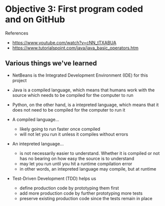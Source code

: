 # Objective 3: First program coded and on GitHub

References 
- https://www.youtube.com/watch?v=cNN_tTXABUA
- https://www.tutorialspoint.com/java/java_basic_operators.htm

## Various things we've learned
- NetBeans is the Integrated Development Environment (IDE) for this project
- Java is a compiled language, which means that humans work with the source which needs to be compiled for the computer to run
- Python, on the other hand, is a intepreted language, which means that it does not need to be compiled for the computer to run it
- A compiled language...
  * likely going to run faster once compiled
  * will not let you run it unless it compiles without errors
- An intepreted language...
  * is not necessarily easier to understand. Whether it is compiled or not has no bearing on how easy the source is to understand
  * may let you run until you hit a runtime compilation error
  * in other words, an intepreted language may compile, but at runtime

- Test-Driven Development (TDD) helps us
  * define production code by prototyping them first
  * add more production code by further prototyping more tests
  * preserve existing production code since the tests remain in place
